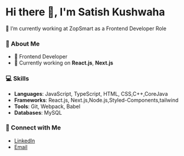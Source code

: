 # Hi there 👋, I'm Satish Kushwaha

🔭 I’m currently working at ZopSmart as a Frontend Developer Role

### 🚀 About Me
- 💼 Frontend Developer
- 🌱 Currently working on **React.js**, **Next.js**


### 💻 Skills
- **Languages**: JavaScript, TypeScript, HTML, CSS,C++,CoreJava
- **Frameworks**: React.js, Next.js,Node.js,Styled-Components,tailwind
- **Tools**: Git, Webpack, Babel
- **Databases**: MySQL



### 🔗 Connect with Me
- [LinkedIn](https://www.linkedin.com/in/satish-kushawaha-38245a206/)
- [Email](mailto:satishkushawaha89@gmail.com)


